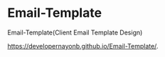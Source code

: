# Email-Template
Email-Template(Client Email Template Design)

https://developernayonb.github.io/Email-Template/.
